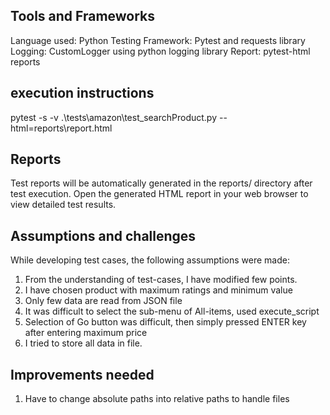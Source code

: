 ##	Tools and Frameworks
Language used: Python
Testing Framework: Pytest and requests library
Logging: CustomLogger using python logging library
Report: pytest-html reports

## execution instructions
pytest -s -v .\tests\amazon\test_searchProduct.py --html=reports\report.html

## Reports
Test reports will be automatically generated in the reports/ directory after test execution.
Open the generated HTML report in your web browser to view detailed test results.

## Assumptions and challenges
While developing test cases, the following assumptions were made:
1. From the understanding of test-cases, I have modified few points.
2. I have chosen product with maximum ratings and minimum value
3. Only few data are read from JSON file
4. It was difficult to select the sub-menu of All-items, used execute_script
5. Selection of Go button was difficult, then simply pressed ENTER key after entering maximum price
6. I tried to store all data in file.

## Improvements needed
1. Have to change absolute paths into relative paths to handle files

